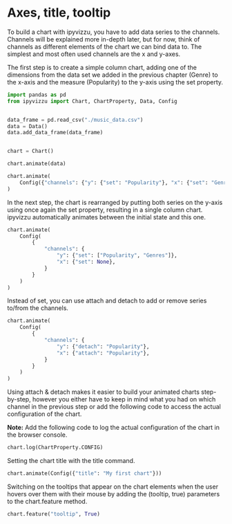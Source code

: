 # Axes, title, tooltip

To build a chart with ipyvizzu, you have to add data series to the channels.
Channels will be explained more in-depth later, but for now, think of channels
as different elements of the chart we can bind data to. The simplest and most
often used channels are the x and y-axes.

The first step is to create a simple column chart, adding one of the dimensions
from the data set we added in the previous chapter (Genre) to the x-axis and
the measure (Popularity) to the y-axis using the set property.

```python
import pandas as pd
from ipyvizzu import Chart, ChartProperty, Data, Config


data_frame = pd.read_csv("./music_data.csv")
data = Data()
data.add_data_frame(data_frame)


chart = Chart()

chart.animate(data)

chart.animate(
    Config({"channels": {"y": {"set": "Popularity"}, "x": {"set": "Genres"}}})
)
```

<div id="tutorial_01"></div>

In the next step, the chart is rearranged by putting both series on the y-axis
using once again the set property, resulting in a single column chart. ipyvizzu
automatically animates between the initial state and this one.

```python
chart.animate(
    Config(
        {
            "channels": {
                "y": {"set": ["Popularity", "Genres"]},
                "x": {"set": None},
            }
        }
    )
)
```

<div id="tutorial_02"></div>

Instead of set, you can use attach and detach to add or remove series to/from
the channels.

```python
chart.animate(
    Config(
        {
            "channels": {
                "y": {"detach": "Popularity"},
                "x": {"attach": "Popularity"},
            }
        }
    )
)
```

<div id="tutorial_03"></div>

Using attach & detach makes it easier to build your animated charts
step-by-step, however you either have to keep in mind what you had on which
channel in the previous step or add the following code to access the actual
configuration of the chart.

**Note:** Add the following code to log the actual configuration of the chart
in the browser console.

```python
chart.log(ChartProperty.CONFIG)
```

Setting the chart title with the title command.

```python
chart.animate(Config({"title": "My first chart"}))
```

<div id="tutorial_04"></div>

Switching on the tooltips that appear on the chart elements when the user
hovers over them with their mouse by adding the (tooltip, true) parameters to
the chart.feature method.

```python
chart.feature("tooltip", True)
```

<div id="tutorial_05"></div>

<script src="./axes_title_tooltip.js"></script>
